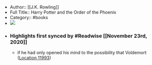- Author:: [[J.K. Rowling]]
- Full Title:: Harry Potter and the Order of the Phoenix
- Category:: #books
- ![](https://images-na.ssl-images-amazon.com/images/I/51-zRYQweBL._SL200_.jpg)
- ### Highlights first synced by #Readwise [[November 23rd, 2020]]
    - if he had only opened his mind to the possibility that Voldemort ([Location 11993](https://readwise.io/to_kindle?action=open&asin=B0192CTMXM&location=11993))
